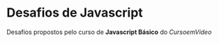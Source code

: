 # Desafios de Javascript 
 Desafios propostos pelo curso de **Javascript Básico** do *CursoemVídeo*
